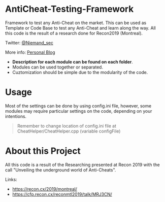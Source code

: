 # AntiCheat-Testing-Framework
Framework to test any Anti-Cheat on the market. This can be used as Template or Code Base to test any Anti-Cheat and learn along the way.
All this code is the result of a research done for Recon2019 (Montreal). 

Twitter: [@Niemand_sec](https://twitter.com/niemand_sec)

More info: [Personal Blog](https://niemand.com.ar/)

- **Description for each module can be found on each folder**.
- Modules can be used together or separated. 
- Cuztomization should be simple due to the modularity of the code.

# Usage

Most of the settings can be done by using config.ini file, however, some modules may require particular settings on the code, depending on your intentions.

> Remember to change location of config.ini file at CheatHelper/CheatHelper.cpp (variable configFile)

# About this Project

All this code is a result of the Researching presented at Recon 2019 with the call "Unveiling the underground world of Anti-Cheats".

Links: 
- https://recon.cx/2019/montreal/
- https://cfp.recon.cx/reconmtl2019/talk/MRJ3CN/
